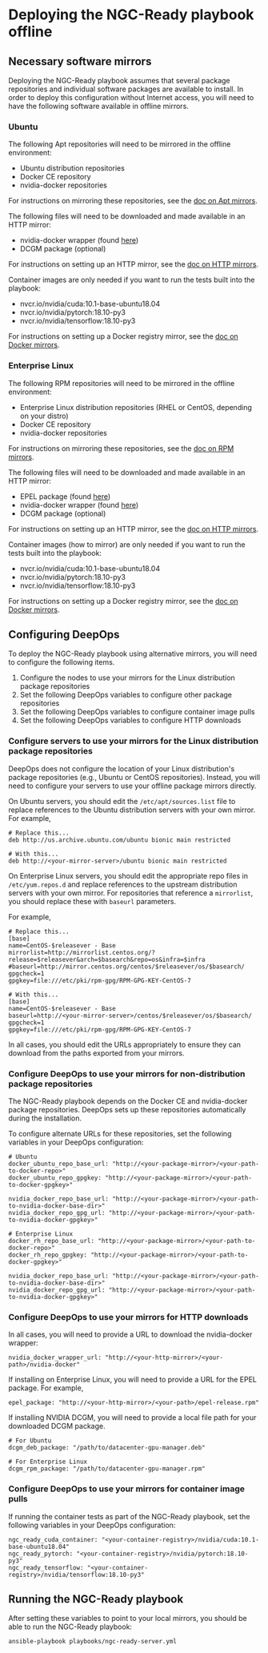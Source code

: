 Deploying the NGC-Ready playbook offline
========================================

## Necessary software mirrors

Deploying the NGC-Ready playbook assumes that several package repositories and individual software packages are available to install.
In order to deploy this configuration without Internet access, you will need to have the following software available in offline mirrors.


### Ubuntu

The following Apt repositories will need to be mirrored in the offline environment:

* Ubuntu distribution repositories
* Docker CE repository
* nvidia-docker repositories

For instructions on mirroring these repositories, see the [doc on Apt mirrors](./mirror-apt-repos.md).


The following files will need to be downloaded and made available in an HTTP mirror:

* nvidia-docker wrapper (found [here](https://raw.githubusercontent.com/NVIDIA/nvidia-docker/master/nvidia-docker))
* DCGM package (optional)

For instructions on setting up an HTTP mirror, see the [doc on HTTP mirrors](./mirror-http-files.md).


Container images are only needed if you want to run the tests built into the playbook:

* nvcr.io/nvidia/cuda:10.1-base-ubuntu18.04
* nvcr.io/nvidia/pytorch:18.10-py3
* nvcr.io/nvidia/tensorflow:18.10-py3

For instructions on setting up a Docker registry mirror, see the [doc on Docker mirrors](./mirror-docker-images.md).


### Enterprise Linux

The following RPM repositories will need to be mirrored in the offline environment:

* Enterprise Linux distribution repositories (RHEL or CentOS, depending on your distro)
* Docker CE repository
* nvidia-docker repositories

For instructions on mirroring these repositories, see the [doc on RPM mirrors](./mirror-rpm-repos.md).


The following files will need to be downloaded and made available in an HTTP mirror:

* EPEL package (found [here](https://fedoraproject.org/wiki/EPEL))
* nvidia-docker wrapper (found [here](https://raw.githubusercontent.com/NVIDIA/nvidia-docker/master/nvidia-docker))
* DCGM package (optional)

For instructions on setting up an HTTP mirror, see the [doc on HTTP mirrors](./mirror-http-files.md).

Container images (how to mirror) are only needed if you want to run the tests built into the playbook:

* nvcr.io/nvidia/cuda:10.1-base-ubuntu18.04
* nvcr.io/nvidia/pytorch:18.10-py3
* nvcr.io/nvidia/tensorflow:18.10-py3

For instructions on setting up a Docker registry mirror, see the [doc on Docker mirrors](./mirror-docker-images.md).


## Configuring DeepOps

To deploy the NGC-Ready playbook using alternative mirrors, you will need to configure the following items.

1. Configure the nodes to use your mirrors for the Linux distribution package repositories
1. Set the following DeepOps variables to configure other package repositories
1. Set the following DeepOps variables to configure container image pulls
1. Set the following DeepOps variables to configure HTTP downloads


### Configure servers to use your mirrors for the Linux distribution package repositories

DeepOps does not configure the location of your Linux distribution's package repositories (e.g., Ubuntu or CentOS repositories).
Instead, you will need to configure your servers to use your offline package mirrors directly.

On Ubuntu servers, you should edit the `/etc/apt/sources.list` file to replace references to the Ubuntu distribution servers with your own mirror.
For example,

```
# Replace this...
deb http://us.archive.ubuntu.com/ubuntu bionic main restricted

# With this...
deb http://<your-mirror-server>/ubuntu bionic main restricted
```

On Enterprise Linux servers, you should edit the appropriate repo files in `/etc/yum.repos.d` and replace references to the upstream distribution servers with your own mirror.
For repositories that reference a `mirrorlist`, you should replace these with `baseurl` parameters.

For example,

```
# Replace this...
[base]
name=CentOS-$releasever - Base
mirrorlist=http://mirrorlist.centos.org/?release=$releasever&arch=$basearch&repo=os&infra=$infra
#baseurl=http://mirror.centos.org/centos/$releasever/os/$basearch/
gpgcheck=1
gpgkey=file:///etc/pki/rpm-gpg/RPM-GPG-KEY-CentOS-7

# With this...
[base]
name=CentOS-$releasever - Base
baseurl=http://<your-mirror-server>/centos/$releasever/os/$basearch/
gpgcheck=1
gpgkey=file:///etc/pki/rpm-gpg/RPM-GPG-KEY-CentOS-7
```

In all cases, you should edit the URLs appropriately to ensure they can download from the paths exported from your mirrors.


### Configure DeepOps to use your mirrors for non-distribution package repositories

The NGC-Ready playbook depends on the Docker CE and nvidia-docker package repositories.
DeepOps sets up these repositories automatically during the installation.

To configure alternate URLs for these repositories, set the following variables in your DeepOps configuration:

```
# Ubuntu
docker_ubuntu_repo_base_url: "http://<your-package-mirror>/<your-path-to-docker-repo>"
docker_ubuntu_repo_gpgkey: "http://<your-package-mirror>/<your-path-to-docker-gpgkey>"

nvidia_docker_repo_base_url: "http://<your-package-mirror>/<your-path-to-nvidia-docker-base-dir>"
nvidia_docker_repo_gpg_url: "http://<your-package-mirror>/<your-path-to-nvidia-docker-gpgkey>"

# Enterprise Linux
docker_rh_repo_base_url: "http://<your-package-mirror>/<your-path-to-docker-repo>"
docker_rh_repo_gpgkey: "http://<your-package-mirror>/<your-path-to-docker-gpgkey>"

nvidia_docker_repo_base_url: "http://<your-package-mirror>/<your-path-to-nvidia-docker-base-dir>"
nvidia_docker_repo_gpg_url: "http://<your-package-mirror>/<your-path-to-nvidia-docker-gpgkey>"
```


### Configure DeepOps to use your mirrors for HTTP downloads

In all cases, you will need to provide a URL to download the nvidia-docker wrapper:

```
nvidia_docker_wrapper_url: "http://<your-http-mirror>/<your-path>/nvidia-docker"
```

If installing on Enterprise Linux, you will need to provide a URL for the EPEL package.
For example,

```
epel_package: "http://<your-http-mirror>/<your-path>/epel-release.rpm"
```

If installing NVIDIA DCGM, you will need to provide a local file path for your downloaded DCGM package.

```
# For Ubuntu
dcgm_deb_package: "/path/to/datacenter-gpu-manager.deb"

# For Enterprise Linux
dcgm_rpm_package: "/path/to/datacenter-gpu-manager.rpm"
```


### Configure DeepOps to use your mirrors for container image pulls

If running the container tests as part of the NGC-Ready playbook, set the following variables in your DeepOps configuration:

```
ngc_ready_cuda_container: "<your-container-registry>/nvidia/cuda:10.1-base-ubuntu18.04"
ngc_ready_pytorch: "<your-container-registry>/nvidia/pytorch:18.10-py3"
ngc_ready_tensorflow: "<your-container-registry>/nvidia/tensorflow:18.10-py3"
``` 

## Running the NGC-Ready playbook

After setting these variables to point to your local mirrors, you should be able to run the NGC-Ready playbook:

```
ansible-playbook playbooks/ngc-ready-server.yml
```
